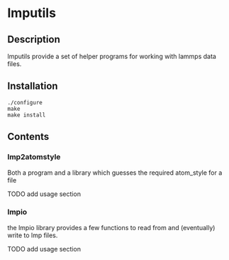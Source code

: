 # lmputils

## Description

lmputils provide a set of helper programs for working with lammps data files.

## Installation

    ./configure
    make
    make install

## Contents

### lmp2atomstyle

Both a program and a library which guesses the required atom_style for a file

TODO add usage section

### lmpio

the lmpio library provides a few functions to read from and (eventually) write
to lmp files.

TODO add usage section

